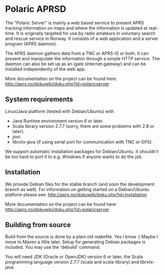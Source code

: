 # Polaric APRSD

The "Polaric Server" is mainly a web based service to present APRS 
tracking information on maps and where the information is updated at real-
time. It is originally targeted for use by radio amateurs in voluntary search
and rescue service in Norway. It consists of a web application and a server 
program (APRS daemon). 
 
The APRS daemon gathers data from a TNC or APRS-IS or both. It can present 
and manipulate the information through a simple HTTP service. The daemon can 
also be set up as an igate (internet gateway) and can be installed 
independently of the web app. 

More documentation on the project can be found here: 
http://aprs.no/dokuwiki/doku.php?id=polaricserver

## System requirements

Linux/Java platform (tested with Debian/Ubuntu) with
* Java Runtime environment version 6 or later. 
* Scala library version 2.7.7 (sorry, there are some problems with 2.8 or later). 
* jsvc
* librxtx-java (if using serial port for communication with TNC or GPS).

We support automatic installation packages for Debian/Ubuntu. 
It shouldn't be too hard to port it to e.g. Windows if anyone wants to 
do the job. 

## Installation

We provide Debian files for the stable branch (and soon the development branch 
as well). For information on getting started on a Debian/Ubuntu platform please 
see: http://aprs.no/dokuwiki/doku.php?id=installation

More documentation on the project can be found here: 
http://aprs.no/dokuwiki/doku.php?id=polaricserver

## Building from source 

Build from the source is done by a plain old makefile. Yes I know :)
Maybe I move to Maven a little later. Setup for generating Debian
packages is included. You may use the 'debuild' command.

You will need JDK (Oracle or OpenJDK) version 6 or later, the Scala
programming language version 2.7.7 (scala and scala-library) and 
librxtx-java. 
